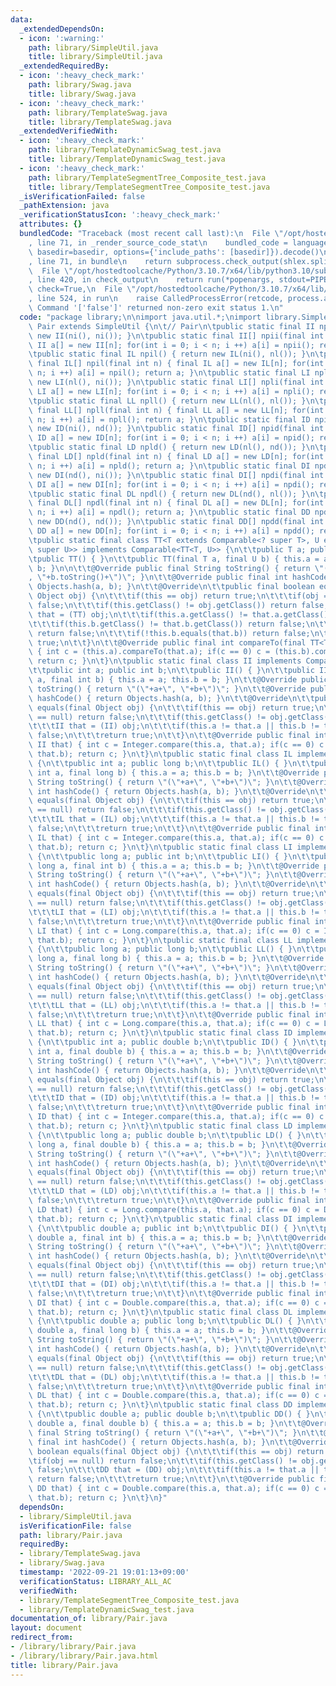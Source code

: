 ```yaml
---
data:
  _extendedDependsOn:
  - icon: ':warning:'
    path: library/SimpleUtil.java
    title: library/SimpleUtil.java
  _extendedRequiredBy:
  - icon: ':heavy_check_mark:'
    path: library/Swag.java
    title: library/Swag.java
  - icon: ':heavy_check_mark:'
    path: library/TemplateSwag.java
    title: library/TemplateSwag.java
  _extendedVerifiedWith:
  - icon: ':heavy_check_mark:'
    path: library/TemplateDynamicSwag_test.java
    title: library/TemplateDynamicSwag_test.java
  - icon: ':heavy_check_mark:'
    path: library/TemplateSegmentTree_Composite_test.java
    title: library/TemplateSegmentTree_Composite_test.java
  _isVerificationFailed: false
  _pathExtension: java
  _verificationStatusIcon: ':heavy_check_mark:'
  attributes: {}
  bundledCode: "Traceback (most recent call last):\n  File \"/opt/hostedtoolcache/Python/3.10.7/x64/lib/python3.10/site-packages/onlinejudge_verify/documentation/build.py\"\
    , line 71, in _render_source_code_stat\n    bundled_code = language.bundle(stat.path,\
    \ basedir=basedir, options={'include_paths': [basedir]}).decode()\n  File \"/opt/hostedtoolcache/Python/3.10.7/x64/lib/python3.10/site-packages/onlinejudge_verify/languages/user_defined.py\"\
    , line 71, in bundle\n    return subprocess.check_output(shlex.split(command))\n\
    \  File \"/opt/hostedtoolcache/Python/3.10.7/x64/lib/python3.10/subprocess.py\"\
    , line 420, in check_output\n    return run(*popenargs, stdout=PIPE, timeout=timeout,\
    \ check=True,\n  File \"/opt/hostedtoolcache/Python/3.10.7/x64/lib/python3.10/subprocess.py\"\
    , line 524, in run\n    raise CalledProcessError(retcode, process.args,\nsubprocess.CalledProcessError:\
    \ Command '['false']' returned non-zero exit status 1.\n"
  code: "package library;\n\nimport java.util.*;\nimport library.SimpleUtil;\n\nclass\
    \ Pair extends SimpleUtil {\n\t// Pair\n\tpublic static final II npii() { return\
    \ new II(ni(), ni()); }\n\tpublic static final II[] npii(final int n) { final\
    \ II a[] = new II[n]; for(int i = 0; i < n; i ++) a[i] = npii(); return a; }\n\
    \tpublic static final IL npil() { return new IL(ni(), nl()); }\n\tpublic static\
    \ final IL[] npil(final int n) { final IL a[] = new IL[n]; for(int i = 0; i <\
    \ n; i ++) a[i] = npil(); return a; }\n\tpublic static final LI npli() { return\
    \ new LI(nl(), ni()); }\n\tpublic static final LI[] npli(final int n) { final\
    \ LI a[] = new LI[n]; for(int i = 0; i < n; i ++) a[i] = npli(); return a; }\n\
    \tpublic static final LL npll() { return new LL(nl(), nl()); }\n\tpublic static\
    \ final LL[] npll(final int n) { final LL a[] = new LL[n]; for(int i = 0; i <\
    \ n; i ++) a[i] = npll(); return a; }\n\tpublic static final ID npid() { return\
    \ new ID(ni(), nd()); }\n\tpublic static final ID[] npid(final int n) { final\
    \ ID a[] = new ID[n]; for(int i = 0; i < n; i ++) a[i] = npid(); return a; }\n\
    \tpublic static final LD npld() { return new LD(nl(), nd()); }\n\tpublic static\
    \ final LD[] npld(final int n) { final LD a[] = new LD[n]; for(int i = 0; i <\
    \ n; i ++) a[i] = npld(); return a; }\n\tpublic static final DI npdi() { return\
    \ new DI(nd(), ni()); }\n\tpublic static final DI[] npdi(final int n) { final\
    \ DI a[] = new DI[n]; for(int i = 0; i < n; i ++) a[i] = npdi(); return a; }\n\
    \tpublic static final DL npdl() { return new DL(nd(), nl()); }\n\tpublic static\
    \ final DL[] npdl(final int n) { final DL a[] = new DL[n]; for(int i = 0; i <\
    \ n; i ++) a[i] = npdl(); return a; }\n\tpublic static final DD npdd() { return\
    \ new DD(nd(), nd()); }\n\tpublic static final DD[] npdd(final int n) { final\
    \ DD a[] = new DD[n]; for(int i = 0; i < n; i ++) a[i] = npdd(); return a; }\n\
    \tpublic static final class TT<T extends Comparable<? super T>, U extends Comparable<?\
    \ super U>> implements Comparable<TT<T, U>> {\n\t\tpublic T a; public U b;\n\t\
    \tpublic TT() { }\n\t\tpublic TT(final T a, final U b) { this.a = a; this.b =\
    \ b; }\n\n\t\t@Override public final String toString() { return \"(\"+a.toString()+\"\
    , \"+b.toString()+\")\"; }\n\t\t@Override public final int hashCode() { return\
    \ Objects.hash(a, b); }\n\t\t@Override\n\t\tpublic final boolean equals(final\
    \ Object obj) {\n\t\t\tif(this == obj) return true;\n\t\t\tif(obj == null) return\
    \ false;\n\t\t\tif(this.getClass() != obj.getClass()) return false;\n\t\t\tTT\
    \ that = (TT) obj;\n\t\t\tif(this.a.getClass() != that.a.getClass()) return false;\n\
    \t\t\tif(this.b.getClass() != that.b.getClass()) return false;\n\t\t\tif(!this.a.equals(that.a))\
    \ return false;\n\t\t\tif(!this.b.equals(that.b)) return false;\n\t\t\treturn\
    \ true;\n\t\t}\n\t\t@Override public final int compareTo(final TT<T, U> that)\
    \ { int c = (this.a).compareTo(that.a); if(c == 0) c = (this.b).compareTo(that.b);\
    \ return c; }\n\t}\n\tpublic static final class II implements Comparable<II> {\n\
    \t\tpublic int a; public int b;\n\t\tpublic II() { }\n\t\tpublic II(final int\
    \ a, final int b) { this.a = a; this.b = b; }\n\t\t@Override public final String\
    \ toString() { return \"(\"+a+\", \"+b+\")\"; }\n\t\t@Override public final int\
    \ hashCode() { return Objects.hash(a, b); }\n\t\t@Override\n\t\tpublic boolean\
    \ equals(final Object obj) {\n\t\t\tif(this == obj) return true;\n\t\t\tif(obj\
    \ == null) return false;\n\t\t\tif(this.getClass() != obj.getClass()) return false;\n\
    \t\t\tII that = (II) obj;\n\t\t\tif(this.a != that.a || this.b != that.b) return\
    \ false;\n\t\t\treturn true;\n\t\t}\n\t\t@Override public final int compareTo(final\
    \ II that) { int c = Integer.compare(this.a, that.a); if(c == 0) c = Integer.compare(this.b,\
    \ that.b); return c; }\n\t}\n\tpublic static final class IL implements Comparable<IL>\
    \ {\n\t\tpublic int a; public long b;\n\t\tpublic IL() { }\n\t\tpublic IL(final\
    \ int a, final long b) { this.a = a; this.b = b; }\n\t\t@Override public final\
    \ String toString() { return \"(\"+a+\", \"+b+\")\"; }\n\t\t@Override public final\
    \ int hashCode() { return Objects.hash(a, b); }\n\t\t@Override\n\t\tpublic boolean\
    \ equals(final Object obj) {\n\t\t\tif(this == obj) return true;\n\t\t\tif(obj\
    \ == null) return false;\n\t\t\tif(this.getClass() != obj.getClass()) return false;\n\
    \t\t\tIL that = (IL) obj;\n\t\t\tif(this.a != that.a || this.b != that.b) return\
    \ false;\n\t\t\treturn true;\n\t\t}\n\t\t@Override public final int compareTo(final\
    \ IL that) { int c = Integer.compare(this.a, that.a); if(c == 0) c = Long.compare(this.b,\
    \ that.b); return c; }\n\t}\n\tpublic static final class LI implements Comparable<LI>\
    \ {\n\t\tpublic long a; public int b;\n\t\tpublic LI() { }\n\t\tpublic LI(final\
    \ long a, final int b) { this.a = a; this.b = b; }\n\t\t@Override public final\
    \ String toString() { return \"(\"+a+\", \"+b+\")\"; }\n\t\t@Override public final\
    \ int hashCode() { return Objects.hash(a, b); }\n\t\t@Override\n\t\tpublic boolean\
    \ equals(final Object obj) {\n\t\t\tif(this == obj) return true;\n\t\t\tif(obj\
    \ == null) return false;\n\t\t\tif(this.getClass() != obj.getClass()) return false;\n\
    \t\t\tLI that = (LI) obj;\n\t\t\tif(this.a != that.a || this.b != that.b) return\
    \ false;\n\t\t\treturn true;\n\t\t}\n\t\t@Override public final int compareTo(final\
    \ LI that) { int c = Long.compare(this.a, that.a); if(c == 0) c = Integer.compare(this.b,\
    \ that.b); return c; }\n\t}\n\tpublic static final class LL implements Comparable<LL>\
    \ {\n\t\tpublic long a; public long b;\n\t\tpublic LL() { }\n\t\tpublic LL(final\
    \ long a, final long b) { this.a = a; this.b = b; }\n\t\t@Override public final\
    \ String toString() { return \"(\"+a+\", \"+b+\")\"; }\n\t\t@Override public final\
    \ int hashCode() { return Objects.hash(a, b); }\n\t\t@Override\n\t\tpublic boolean\
    \ equals(final Object obj) {\n\t\t\tif(this == obj) return true;\n\t\t\tif(obj\
    \ == null) return false;\n\t\t\tif(this.getClass() != obj.getClass()) return false;\n\
    \t\t\tLL that = (LL) obj;\n\t\t\tif(this.a != that.a || this.b != that.b) return\
    \ false;\n\t\t\treturn true;\n\t\t}\n\t\t@Override public final int compareTo(final\
    \ LL that) { int c = Long.compare(this.a, that.a); if(c == 0) c = Long.compare(this.b,\
    \ that.b); return c; }\n\t}\n\tpublic static final class ID implements Comparable<ID>\
    \ {\n\t\tpublic int a; public double b;\n\t\tpublic ID() { }\n\t\tpublic ID(final\
    \ int a, final double b) { this.a = a; this.b = b; }\n\t\t@Override public final\
    \ String toString() { return \"(\"+a+\", \"+b+\")\"; }\n\t\t@Override public final\
    \ int hashCode() { return Objects.hash(a, b); }\n\t\t@Override\n\t\tpublic boolean\
    \ equals(final Object obj) {\n\t\t\tif(this == obj) return true;\n\t\t\tif(obj\
    \ == null) return false;\n\t\t\tif(this.getClass() != obj.getClass()) return false;\n\
    \t\t\tID that = (ID) obj;\n\t\t\tif(this.a != that.a || this.b != that.b) return\
    \ false;\n\t\t\treturn true;\n\t\t}\n\t\t@Override public final int compareTo(final\
    \ ID that) { int c = Integer.compare(this.a, that.a); if(c == 0) c = Double.compare(this.b,\
    \ that.b); return c; }\n\t}\n\tpublic static final class LD implements Comparable<LD>\
    \ {\n\t\tpublic long a; public double b;\n\t\tpublic LD() { }\n\t\tpublic LD(final\
    \ long a, final double b) { this.a = a; this.b = b; }\n\t\t@Override public final\
    \ String toString() { return \"(\"+a+\", \"+b+\")\"; }\n\t\t@Override public final\
    \ int hashCode() { return Objects.hash(a, b); }\n\t\t@Override\n\t\tpublic boolean\
    \ equals(final Object obj) {\n\t\t\tif(this == obj) return true;\n\t\t\tif(obj\
    \ == null) return false;\n\t\t\tif(this.getClass() != obj.getClass()) return false;\n\
    \t\t\tLD that = (LD) obj;\n\t\t\tif(this.a != that.a || this.b != that.b) return\
    \ false;\n\t\t\treturn true;\n\t\t}\n\t\t@Override public final int compareTo(final\
    \ LD that) { int c = Long.compare(this.a, that.a); if(c == 0) c = Double.compare(this.b,\
    \ that.b); return c; }\n\t}\n\tpublic static final class DI implements Comparable<DI>\
    \ {\n\t\tpublic double a; public int b;\n\t\tpublic DI() { }\n\t\tpublic DI(final\
    \ double a, final int b) { this.a = a; this.b = b; }\n\t\t@Override public final\
    \ String toString() { return \"(\"+a+\", \"+b+\")\"; }\n\t\t@Override public final\
    \ int hashCode() { return Objects.hash(a, b); }\n\t\t@Override\n\t\tpublic boolean\
    \ equals(final Object obj) {\n\t\t\tif(this == obj) return true;\n\t\t\tif(obj\
    \ == null) return false;\n\t\t\tif(this.getClass() != obj.getClass()) return false;\n\
    \t\t\tDI that = (DI) obj;\n\t\t\tif(this.a != that.a || this.b != that.b) return\
    \ false;\n\t\t\treturn true;\n\t\t}\n\t\t@Override public final int compareTo(final\
    \ DI that) { int c = Double.compare(this.a, that.a); if(c == 0) c = Integer.compare(this.b,\
    \ that.b); return c; }\n\t}\n\tpublic static final class DL implements Comparable<DL>\
    \ {\n\t\tpublic double a; public long b;\n\t\tpublic DL() { }\n\t\tpublic DL(final\
    \ double a, final long b) { this.a = a; this.b = b; }\n\t\t@Override public final\
    \ String toString() { return \"(\"+a+\", \"+b+\")\"; }\n\t\t@Override public final\
    \ int hashCode() { return Objects.hash(a, b); }\n\t\t@Override\n\t\tpublic boolean\
    \ equals(final Object obj) {\n\t\t\tif(this == obj) return true;\n\t\t\tif(obj\
    \ == null) return false;\n\t\t\tif(this.getClass() != obj.getClass()) return false;\n\
    \t\t\tDL that = (DL) obj;\n\t\t\tif(this.a != that.a || this.b != that.b) return\
    \ false;\n\t\t\treturn true;\n\t\t}\n\t\t@Override public final int compareTo(final\
    \ DL that) { int c = Double.compare(this.a, that.a); if(c == 0) c = Long.compare(this.b,\
    \ that.b); return c; }\n\t}\n\tpublic static final class DD implements Comparable<DD>\
    \ {\n\t\tpublic double a; public double b;\n\t\tpublic DD() { }\n\t\tpublic DD(final\
    \ double a, final double b) { this.a = a; this.b = b; }\n\t\t@Override public\
    \ final String toString() { return \"(\"+a+\", \"+b+\")\"; }\n\t\t@Override public\
    \ final int hashCode() { return Objects.hash(a, b); }\n\t\t@Override\n\t\tpublic\
    \ boolean equals(final Object obj) {\n\t\t\tif(this == obj) return true;\n\t\t\
    \tif(obj == null) return false;\n\t\t\tif(this.getClass() != obj.getClass()) return\
    \ false;\n\t\t\tDD that = (DD) obj;\n\t\t\tif(this.a != that.a || this.b != that.b)\
    \ return false;\n\t\t\treturn true;\n\t\t}\n\t\t@Override public final int compareTo(final\
    \ DD that) { int c = Double.compare(this.a, that.a); if(c == 0) c = Double.compare(this.b,\
    \ that.b); return c; }\n\t}\n}"
  dependsOn:
  - library/SimpleUtil.java
  isVerificationFile: false
  path: library/Pair.java
  requiredBy:
  - library/TemplateSwag.java
  - library/Swag.java
  timestamp: '2022-09-21 19:01:13+09:00'
  verificationStatus: LIBRARY_ALL_AC
  verifiedWith:
  - library/TemplateSegmentTree_Composite_test.java
  - library/TemplateDynamicSwag_test.java
documentation_of: library/Pair.java
layout: document
redirect_from:
- /library/library/Pair.java
- /library/library/Pair.java.html
title: library/Pair.java
---
```

